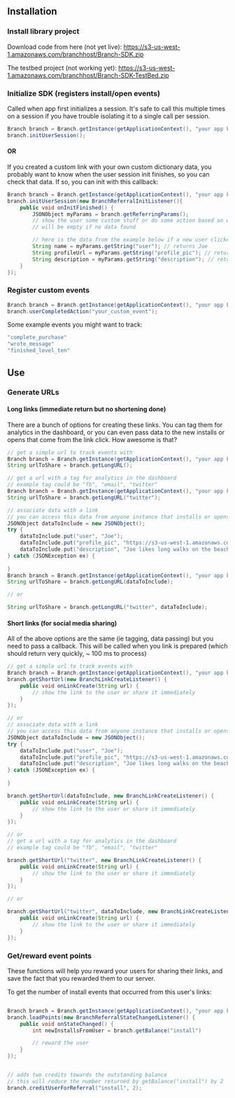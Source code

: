 ## Installation

### Install library project

Download code from here (not yet live):
https://s3-us-west-1.amazonaws.com/branchhost/Branch-SDK.zip

The testbed project (not working yet):
https://s3-us-west-1.amazonaws.com/branchhost/Branch-SDK-TestBed.zip

### Initialize SDK (registers install/open events)

Called when app first initializes a session. It's safe to call this multiple times on a session if you have trouble isolating it to a single call per session.
```java
Branch branch = Branch.getInstance(getApplicationContext(), "your app key");
branch.initUserSession();
```

#### OR

If you created a custom link with your own custom dictionary data, you probably want to know when the user session init finishes, so you can check that data. If so, you can init with this callback:
```java
Branch branch = Branch.getInstance(getApplicationContext(), "your app key");
branch.initUserSession(new BranchReferralInitListener(){
	public void onInitFinished() {
		JSONObject myParams = branch.getReferringParams();
		// show the user some custom stuff or do some action based on what data you associate with a link
		// will be empty if no data found

		// here is the data from the example below if a new user clicked on Joe's link and installed the app
		String name = myParams.getString("user"); // returns Joe
		String profileUrl = myParams.getString("profile_pic"); // returns https://s3-us-west-1.amazonaws.com/myapp/joes_pic.jpg
		String description = myParams.getString("description"); // returns Joe likes long walks on the beach...
	}
});
```

### Register custom events

```java
Branch branch = Branch.getInstance(getApplicationContext(), "your app key");
branch.userCompletedAction("your_custom_event"); 
```

Some example events you might want to track:
```java
"complete_purchase"
"wrote_message"
"finished_level_ten"
```

## Use

### Generate URLs

#### Long links (immediate return but no shortening done)

There are a bunch of options for creating these links. You can tag them for analytics in the dashboard, or you can even pass data to the new installs or opens that come from the link click. How awesome is that?

```java
// get a simple url to track events with
Branch branch = Branch.getInstance(getApplicationContext(), "your app key");
String urlToShare = branch.getLongURL();

// get a url with a tag for analytics in the dashboard
// example tag could be "fb", "email", "twitter"
Branch branch = Branch.getInstance(getApplicationContext(), "your app key");
String urlToShare = branch.getLongURL("twitter");

// associate data with a link
// you can access this data from anyone instance that installs or opens the app from this link (amazing...)
JSONObject dataToInclude = new JSONObject();
try {
	dataToInclude.put("user", "Joe");
	dataToInclude.put("profile_pic", "https://s3-us-west-1.amazonaws.com/myapp/joes_pic.jpg");
	dataToInclude.put("description", "Joe likes long walks on the beach...")
} catch (JSONException ex) {
	
}
Branch branch = Branch.getInstance(getApplicationContext(), "your app key");
String urlToShare = branch.getLongURL(dataToInclude);

// or

String urlToShare = branch.getLongURL("twitter", dataToInclude);

```

#### Short links (for social media sharing)

All of the above options are the same (ie tagging, data passing) but you need to pass a callback. This will be called when you link is prepared (which should return very quickly, ~ 100 ms to process)

```java
// get a simple url to track events with
Branch branch = Branch.getInstance(getApplicationContext(), "your app key");
branch.getShortUrl(new BranchLinkCreateListener() {
	public void onLinkCreate(String url) {
		// show the link to the user or share it immediately
	}
});

// or 
// associate data with a link
// you can access this data from anyone instance that installs or opens the app from this link (amazing...)
JSONObject dataToInclude = new JSONObject();
try {
	dataToInclude.put("user", "Joe");
	dataToInclude.put("profile_pic", "https://s3-us-west-1.amazonaws.com/myapp/joes_pic.jpg");
	dataToInclude.put("description", "Joe likes long walks on the beach...")
} catch (JSONException ex) {
	
}

branch.getShortUrl(dataToInclude, new BranchLinkCreateListener() {
	public void onLinkCreate(String url) {
		// show the link to the user or share it immediately
	}
});

// or 
// get a url with a tag for analytics in the dashboard
// example tag could be "fb", "email", "twitter"

branch.getShortUrl("twitter", new BranchLinkCreateListener() {
	public void onLinkCreate(String url) {
		// show the link to the user or share it immediately
	}
});

// or

branch.getShortUrl("twitter", dataToInclude, new BranchLinkCreateListener() {
	public void onLinkCreate(String url) {
		// show the link to the user or share it immediately
	}
});
```

### Get/reward event points

These functions will help you reward your users for sharing their links, and save the fact that you rewarded them to our server.


To get the number of install events that occurred from this user's links:

```java

Branch branch = Branch.getInstance(getApplicationContext(), "your app key");
branch.loadPoints(new BranchReferralStateChangedListener() {
	public void onStateChanged() {
		int newInstallsFromUser = branch.getBalance("install")

		// reward the user
	}
});


// adds two credits towards the outstanding balance
// this will reduce the number returned by getBalance("install") by 2
branch.creditUserForReferral("install", 2);

```

